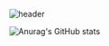![header](https://capsule-render.vercel.app/api?color=auto&type=Waving&text=Hi%there👋&animation=fadeIn&fontSize=40&fontColor=000000)

![Anurag's GitHub stats](https://github-readme-stats.vercel.app/api?username=yukhayoung&show_icons=true&theme=vue-dark)
